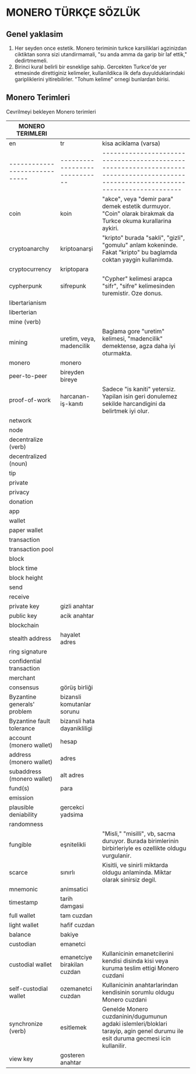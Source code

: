 # MONERO TÜRKÇE SÖZLÜK

## Genel yaklasim

1. Her seyden once estetik.  Monero teriminin turkce karsiliklari
   agzinizdan ciktiktan sonra sizi utandirmamali, "su anda amma da
   garip bir laf ettik," dedirtmemeli.
2. Birinci kural belirli bir esneklige sahip.  Gercekten Turkce'de yer
   etmesinde direttiginiz kelimeler, kullanildikca ilk defa
   duyulduklarindaki garipliklerini yitirebilirler.  "Tohum kelime"
   ornegi bunlardan birisi.

## Monero Terimleri

Cevrilmeyi bekleyen Monero terimleri

| MONERO TERIMLERI            |                             |                                                                                                                                   |
|-----------------------------|-----------------------------|-----------------------------------------------------------------------------------------------------------------------------------|
| en                          | tr                          | kisa aciklama (varsa)                                                                                                             |
|-----------------------------|-----------------------------|-----------------------------------------------------------------------------------------------------------------------------------|
| coin                        | koin                        | "akce", veya "demir para" demek estetik durmuyor.  "Coin" olarak birakmak da Turkce okuma kurallarina aykiri.                     |
| cryptoanarchy               | kriptoanarşi                | "kripto" burada "sakli", "gizli", "gomulu" anlam kokeninde.  Fakat "kripto" bu baglamda coktan yaygin kullanimda.                 |
| cryptocurrency              | kriptopara                  |                                                                                                                                   |
| cypherpunk                  | sifrepunk                   | "Cypher" kelimesi arapca "sifr", "sifre" kelimesinden turemistir.  Oze donus.                                                     |
| libertarianism              |                             |                                                                                                                                   |
| liberterian                 |                             |                                                                                                                                   |
| mine (verb)                 |                             |                                                                                                                                   |
| mining                      | uretim, veya, madencilik    | Baglama gore "uretim" kelimesi, "madencilik" demektense, agza daha iyi oturmakta.                                                 |
| monero                      | monero                      |                                                                                                                                   |
| peer-to-peer                | bireyden bireye             |                                                                                                                                   |
| proof-of-work               | harcanan-iş-kanıtı          | Sadece "is kaniti" yetersiz.  Yapilan isin geri donulemez sekilde harcandigini da belirtmek iyi olur.                             |
| network                     |                             |                                                                                                                                   |
| node                        |                             |                                                                                                                                   |
| decentralize (verb)         |                             |                                                                                                                                   |
| decentralized (noun)        |                             |                                                                                                                                   |
| tip                         |                             |                                                                                                                                   |
| private                     |                             |                                                                                                                                   |
| privacy                     |                             |                                                                                                                                   |
| donation                    |                             |                                                                                                                                   |
| app                         |                             |                                                                                                                                   |
| wallet                      |                             |                                                                                                                                   |
| paper wallet                |                             |                                                                                                                                   |
| transaction                 |                             |                                                                                                                                   |
| transaction pool            |                             |                                                                                                                                   |
| block                       |                             |                                                                                                                                   |
| block time                  |                             |                                                                                                                                   |
| block height                |                             |                                                                                                                                   |
| send                        |                             |                                                                                                                                   |
| receive                     |                             |                                                                                                                                   |
| private key                 | gizli anahtar               |                                                                                                                                   |
| public key                  | acik anahtar                |                                                                                                                                   |
| blockchain                  |                             |                                                                                                                                   |
| stealth address             | hayalet adres               |                                                                                                                                   |
| ring signature              |                             |                                                                                                                                   |
| confidential transaction    |                             |                                                                                                                                   |
| merchant                    |                             |                                                                                                                                   |
| consensus                   | görüş birliği               |                                                                                                                                   |
| Byzantine generals' problem | bizansli komutanlar sorunu  |                                                                                                                                   |
| Byzantine fault tolerance   | bizansli hata dayanikliligi |                                                                                                                                   |
| account (monero wallet)     | hesap                       |                                                                                                                                   |
| address (monero wallet)     | adres                       |                                                                                                                                   |
| subaddress (monero wallet)  | alt adres                   |                                                                                                                                   |
| fund(s)                     | para                        |                                                                                                                                   |
| emission                    |                             |                                                                                                                                   |
| plausible deniability       | gercekci yadsima            |                                                                                                                                   |
| randomness                  |                             |                                                                                                                                   |
| fungible                    | eşnitelikli                 | "Misli," "misilli", vb, sacma duruyor.  Burada birimlerinin birbirleriyle es ozellikte oldugu vurgulanir.                         |
| scarce                      | sınırlı                     | Kisitli, ve sinirli miktarda oldugu anlaminda.  Miktar olarak sinirsiz degil.                                                     |
| mnemonic                    | animsatici                  |                                                                                                                                   |
| timestamp                   | tarih damgasi               |                                                                                                                                   |
| full wallet                 | tam cuzdan                  |                                                                                                                                   |
| light wallet                | hafif cuzdan                |                                                                                                                                   |
| balance                     | bakiye                      |                                                                                                                                   |
| custodian                   | emanetci                    |                                                                                                                                   |
| custodial wallet            | emanetciye birakilan cuzdan | Kullanicinin emanetcilerini kendisi disinda kisi veya kuruma teslim ettigi Monero cuzdani                                         |
| self-custodial wallet       | ozemanetci cuzdan           | Kullanicinin anahtarlarindan kendisinin sorumlu oldugu Monero cuzdani                                                             |
| synchronize (verb)          | esitlemek                   | Genelde Monero cuzdaninin/dugumunun agdaki islemleri/bloklari tarayip, agin genel durumu ile esit duruma gecmesi icin kullanilir. |
| view key                    | gosteren anahtar            |                                                                                                                                   |


